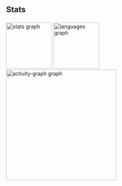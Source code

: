 <h2 align="left">Stats</h2>

###

<div align="left">
  <img src="https://github-readme-stats.vercel.app/api?username=lucas-henrique-godoy&hide_title=false&hide_rank=false&show_icons=true&include_all_commits=true&count_private=true&disable_animations=false&theme=dracula&locale=en&hide_border=false&order=1" height="125" alt="stats graph"  />
  <img src="https://github-readme-stats.vercel.app/api/top-langs?username=lucas-henrique-godoy&locale=en&hide_title=false&layout=compact&card_width=320&langs_count=5&theme=dracula&hide_border=false&order=2" height="125" alt="languages graph"  />
  <img src="https://github-readme-activity-graph.vercel.app/graph?username=lucas-henrique-godoy&radius=16&theme=dracula&area=true&order=5" height="300" alt="activity-graph graph"  />
</div>

###
